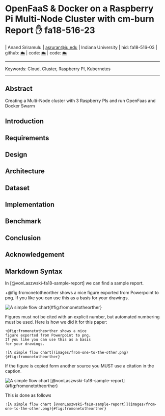 # OpenFaaS & Docker on a Raspberry Pi Multi-Node Cluster with cm-burn Report :hand: fa18-516-23

| Anand Sriramulu
| asruran@iu.edu
| Indiana University
| hid: fa18-516-03
| github: [:cloud:](https://github.com/cloudmesh-community/fa18-516-23)
| code: [:cloud:](https://github.com/cloudmesh-community/cm-burn)
| code: [:cloud:](https://github.com/cloudmesh-community/pi)

---

Keywords: Cloud, Cluster, Raspberry PI, Kubernetes

---

## Abstract

Creating a Multi-Node cluster with 3 Raspberry PIs and run OpenFaas and Docker Swarm 

## Introduction

## Requirements


## Design

## Architecture

## Dataset

## Implementation

## Benchmark

## Conclusion

## Acknowledgement

## Markdown Syntax

In [@vonLaszwski-fa18-sample-report] we can find a sample report.

+@fig:fromonetotheorther shows a nice figure exported from Powerpoint
to png. If you like you can use this as a basis for your drawings.

![A simple flow chart](images/from-one-to-the-other.png){#fig:fromonetotheorther}

Figures must not be cited with an explicit number, but automated
numbering must be used. Here is how we did it for this paper:

```
+@fig:fromonetotheorther shows a nice
figure exported from Powerpoint to png.
If you like you can use this as a basis
for your drawings.

![A simple flow chart](images/from-one-to-the-other.png){#fig:fromonetotheorther}
```

If the figure is copied form another source you MUST use a citation in the caption. 

![A simple flow chart [@vonLaszwski-fa18-sample-report]](images/from-one-to-the-other.png){#fig:fromonetotheorther}

This is done as follows

```
![A simple flow chart [@vonLaszwski-fa18-sample-report]](images/from-one-to-the-other.png){#fig:fromonetotheorther}
```

